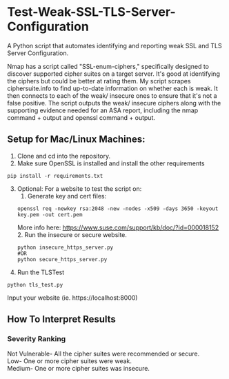# Test-Weak-SSL-TLS-Server-Configuration
A Python script that automates identifying and reporting weak SSL and TLS Server Configuration.

Nmap has a script called "SSL-enum-ciphers," specifically designed to discover supported cipher suites on a target server. It's good at identifying the ciphers but could be better at rating them.
My script scrapes ciphersuite.info to find up-to-date information on whether each is weak. It then connects to each of the weak/ insecure ones to ensure that it's not a false positive.
The script outputs the weak/ insecure ciphers along with the supporting evidence needed for an ASA report, including the nmap command + output and openssl command + output.

## Setup for Mac/Linux Machines:

1. Clone and cd into the repository.
2. Make sure OpenSSL is installed and install the other requirements
```shell
pip install -r requirements.txt
```
3. Optional: For a website to test the script on: 
    1. Generate key and cert files:
    ```shell
    openssl req -newkey rsa:2048 -new -nodes -x509 -days 3650 -keyout key.pem -out cert.pem
    ```         
    More info here: https://www.suse.com/support/kb/doc/?id=000018152
    2. Run the insecure or secure website.
    ```shell
    python insecure_https_server.py 
    #OR
    python secure_https_server.py
    ```   
4. Run the TLSTest
```shell
python tls_test.py
``` 
Input your website (ie. https://localhost:8000)

## How To Interpret Results
### Severity Ranking
Not Vulnerable- All the cipher suites were recommended or secure.<br/>
Low- One or more cipher suites were weak.<br/>
Medium- One or more cipher suites was insecure.<br/>
